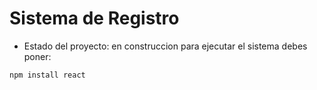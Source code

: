 <h1>Sistema de Registro</h1>

- Estado del proyecto: en construccion
para ejecutar el sistema debes poner:

````npm install react````
